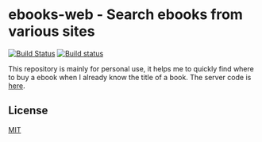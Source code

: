 # ebooks-web - Search ebooks from various sites
[![Build Status](https://travis-ci.org/Frederick-S/ebooks-web.svg?branch=master)](https://travis-ci.org/Frederick-S/ebooks-web) [![Build status](https://ci.appveyor.com/api/projects/status/b6m1v2uta4i0c93s/branch/master?svg=true)](https://ci.appveyor.com/project/Frederick-S/ebooks-web/branch/master)

This repository is mainly for personal use, it helps me to quickly find where to buy a ebook when I already know the title of a book. The server code is [here](https://github.com/Frederick-S/ebooks-api).

## License
[MIT](LICENSE)
